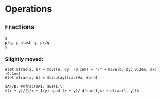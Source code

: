 # Operations

## Fractions

```typ
$
p/q, p slash q, p\/q
$
```

### Slightly moved:
```typ
#let mfrac(a, b) = move(a, dy: -0.2em) + "/" + move(b, dy: 0.2em, dx: -0.1em)
#let dfrac(a, b) = $display(frac(#a, #b))$

$A\/B, #mfrac($A$, $B$)$,\
$(x + y)/(1/x + 1/y) quad (x + y)/(dfrac(1,x) + dfrac(1, y))$
```
